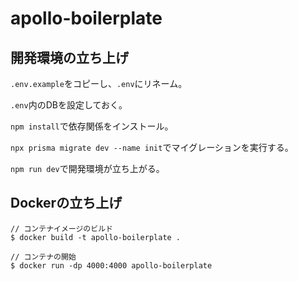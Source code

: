 # apollo-boilerplate

## 開発環境の立ち上げ

`.env.example`をコピーし、`.env`にリネーム。

`.env`内のDBを設定しておく。

`npm install`で依存関係をインストール。

`npx prisma migrate dev --name init`でマイグレーションを実行する。

`npm run dev`で開発環境が立ち上がる。

## Dockerの立ち上げ

```
// コンテナイメージのビルド
$ docker build -t apollo-boilerplate .

// コンテナの開始
$ docker run -dp 4000:4000 apollo-boilerplate
```
